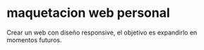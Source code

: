 # maquetacion web personal
Crear un web con diseño responsive, el objetivo es expandirlo en momentos futuros.
